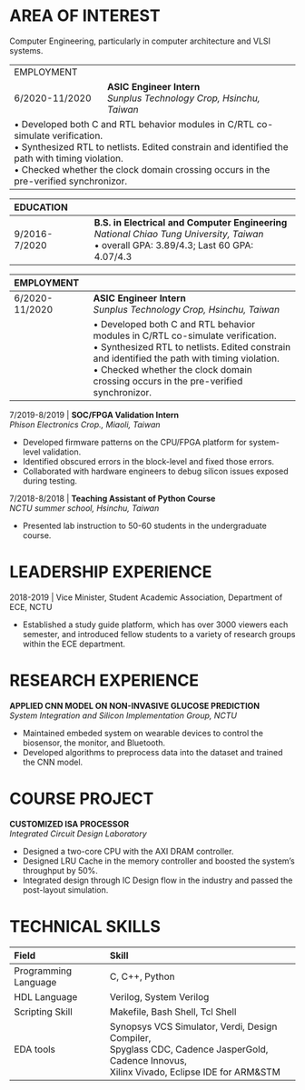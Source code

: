 # AREA OF INTEREST
Computer Engineering, particularly in computer architecture and VLSI systems.

<table>
  <tr>
    <td colspan="2">EMPLOYMENT</td>
  </tr>
  <tr>
    <td>6/2020-11/2020</td>
    <td><b>ASIC Engineer Intern</b><br><i>Sunplus Technology Crop, Hsinchu, Taiwan</i></td>
  </tr>
  <tr>
    <td colspan="2">•	Developed both C and RTL behavior modules in C/RTL co-simulate verification.<br>• Synthesized RTL to netlists. Edited constrain and identified the path with timing violation.<br>• Checked whether the clock domain crossing occurs in the pre-verified synchronizor.</td>
  </tr>
</table>

| EDUCATION ||
|:-------------|:------------------|
| 9/2016-7/2020 | **B.S. in Electrical and Computer Engineering**<br>*National Chiao Tung University, Taiwan*<br> •	overall GPA: 3.89/4.3; Last 60 GPA: 4.07/4.3 | |

| EMPLOYMENT | |
|:-------------|:------------------|
| 6/2020-11/2020 | **ASIC Engineer Intern**<br>*Sunplus Technology Crop, Hsinchu, Taiwan* |
|| •	Developed both C and RTL behavior modules in C/RTL co-simulate verification.<br>• Synthesized RTL to netlists. Edited constrain and identified the path with timing violation.<br>• Checked whether the clock domain crossing occurs in the pre-verified synchronizor. |

7/2019-8/2019	| **SOC/FPGA Validation Intern**<br>*Phison Electronics Crop., Miaoli, Taiwan*
-	Developed firmware patterns on the CPU/FPGA platform for system-level validation.
-	Identified obscured errors in the block-level and fixed those errors.
-	Collaborated with hardware engineers to debug silicon issues exposed during testing.

7/2018-8/2018	| **Teaching Assistant of Python Course**<br>*NCTU summer school, Hsinchu, Taiwan*
-	Presented lab instruction to 50-60 students in the undergraduate course.

# LEADERSHIP EXPERIENCE

2018-2019	| Vice Minister, Student Academic Association, Department of ECE, NCTU
-	Established a study guide platform, which has over 3000 viewers each semester, and introduced fellow students to a variety of research groups within the ECE department.

# RESEARCH  EXPERIENCE

**APPLIED CNN MODEL ON NON-INVASIVE GLUCOSE PREDICTION**<br>*System Integration and Silicon Implementation Group, NCTU*
-	Maintained embeded system on wearable devices to control the biosensor, the monitor, and Bluetooth.
-	Developed algorithms to preprocess data into the dataset and trained the CNN model.

# COURSE PROJECT

**CUSTOMIZED ISA PROCESSOR**<br>*Integrated Circuit Design Laboratory*
-	Designed a two-core CPU with the AXI DRAM controller.
-	Designed LRU Cache in the memory controller and boosted the system’s throughput by 50%.
-	Integrated design through IC Design flow in the industry and passed the post-layout simulation.

# TECHNICAL SKILLS

| Field | Skill | |
|:-------------|:------------------|:------|
| Programming Language        | C, C++, Python          |  |
| HDL Language           | Verilog, System Verilog |   |
| Scripting Skill | Makefile, Bash Shell, Tcl Shell   |   |
| EDA tools           | Synopsys VCS Simulator, Verdi, Design Compiler, <br>Spyglass CDC, Cadence JasperGold, Cadence Innovus, <br>Xilinx Vivado, Eclipse IDE for ARM&STM     |    |
